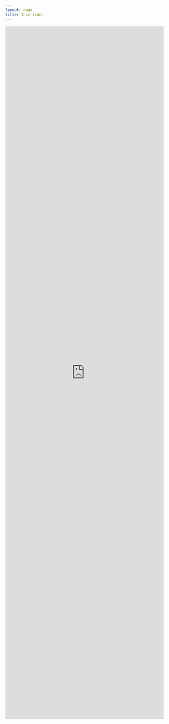 ```yaml
---
layout: page
title: Inscrições
---
```



<iframe src="https://docs.google.com/forms/d/1di2jHbVFYZyVzGG2hcHU5NZkdRaiXE3lUESfDXoJ8UQ/viewform?embedded=true" width="100%" height="2200" frameborder="0" marginheight="0" marginwidth="0" id="formulario">Carregando…</iframe>
